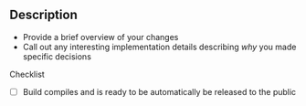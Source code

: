 
## Description
- Provide a brief overview of your changes
- Call out any interesting implementation details describing _why_ you made specific decisions

Checklist
- [ ] Build compiles and is ready to be automatically be released to the public

